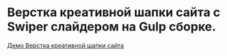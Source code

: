 # Верстка креативной шапки сайта с Swiper слайдером на Gulp сборке. 

[Демо  Верстка креативной шапки сайта ](https://gennadiy-alexandrovich.github.io/gulp-travel-x-ready-webcademy.ru/)
